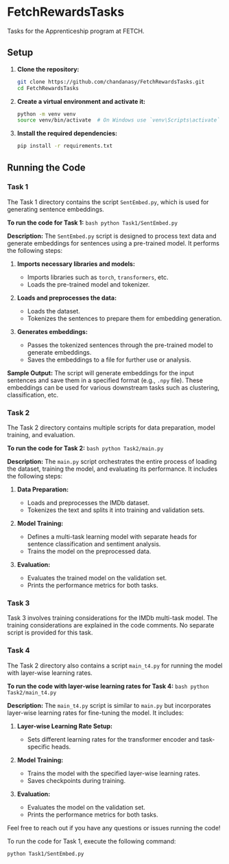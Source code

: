 # FetchRewardsTasks

Tasks for the Apprenticeship program at FETCH.

## Setup

1. **Clone the repository:**
    ```bash
    git clone https://github.com/chandanasy/FetchRewardsTasks.git
    cd FetchRewardsTasks
    ```

2. **Create a virtual environment and activate it:**
    ```bash
    python -m venv venv
    source venv/bin/activate  # On Windows use `venv\Scripts\activate`
    ```

3. **Install the required dependencies:**
    ```bash
    pip install -r requirements.txt
    ```

## Running the Code

### Task 1

The Task 1 directory contains the script `SentEmbed.py`, which is used for generating sentence embeddings.

**To run the code for Task 1:**
    ```bash
    python Task1/SentEmbed.py
    ```

**Description:**
The `SentEmbed.py` script is designed to process text data and generate embeddings for sentences using a pre-trained model. It performs the following steps:

1. **Imports necessary libraries and models:**
   - Imports libraries such as `torch`, `transformers`, etc.
   - Loads the pre-trained model and tokenizer.

2. **Loads and preprocesses the data:**
   - Loads the dataset.
   - Tokenizes the sentences to prepare them for embedding generation.

3. **Generates embeddings:**
   - Passes the tokenized sentences through the pre-trained model to generate embeddings.
   - Saves the embeddings to a file for further use or analysis.

**Sample Output:**
The script will generate embeddings for the input sentences and save them in a specified format (e.g., `.npy` file). These embeddings can be used for various downstream tasks such as clustering, classification, etc.

### Task 2

The Task 2 directory contains multiple scripts for data preparation, model training, and evaluation.

**To run the code for Task 2:**
    ```bash
    python Task2/main.py
    ```

**Description:**
The `main.py` script orchestrates the entire process of loading the dataset, training the model, and evaluating its performance. It includes the following steps:

1. **Data Preparation:**
   - Loads and preprocesses the IMDb dataset.
   - Tokenizes the text and splits it into training and validation sets.

2. **Model Training:**
   - Defines a multi-task learning model with separate heads for sentence classification and sentiment analysis.
   - Trains the model on the preprocessed data.

3. **Evaluation:**
   - Evaluates the trained model on the validation set.
   - Prints the performance metrics for both tasks.

### Task 3

Task 3 involves training considerations for the IMDb multi-task model. The training considerations are explained in the code comments. No separate script is provided for this task.

### Task 4

The Task 2 directory also contains a script `main_t4.py` for running the model with layer-wise learning rates.

**To run the code with layer-wise learning rates for Task 4:**
    ```bash
    python Task2/main_t4.py
    ```

**Description:**
The `main_t4.py` script is similar to `main.py` but incorporates layer-wise learning rates for fine-tuning the model. It includes:

1. **Layer-wise Learning Rate Setup:**
   - Sets different learning rates for the transformer encoder and task-specific heads.

2. **Model Training:**
   - Trains the model with the specified layer-wise learning rates.
   - Saves checkpoints during training.

3. **Evaluation:**
   - Evaluates the model on the validation set.
   - Prints the performance metrics for both tasks.

Feel free to reach out if you have any questions or issues running the code!

To run the code for Task 1, execute the following command:
```bash
python Task1/SentEmbed.py


